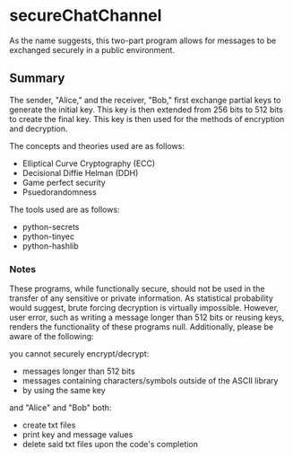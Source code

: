 # secureChatChannel

As the name suggests, this two-part program allows for messages to be exchanged securely in a public environment. 

## Summary

The sender, "Alice," and the receiver, "Bob," first exchange partial keys to generate the initial key. This key is then extended from 256 bits to 512 bits to create the final key. This key is then used for the methods of encryption and decryption.

The concepts and theories used are as follows:

- Elliptical Curve Cryptography (ECC)
- Decisional Diffie Helman (DDH)
- Game perfect security
- Psuedorandomness

The tools used are as follows:

- python-secrets
- python-tinyec
- python-hashlib

### Notes

These programs, while functionally secure, should not be used in the transfer of any sensitive or private information. As statistical probability would suggest, brute forcing decryption is virtually impossible. However, user error, such as writing a message longer than 512 bits or reusing keys, renders the functionality of these programs null. Additionally, please be aware of the following:

you cannot securely encrypt/decrypt:
- messages longer than 512 bits
- messages containing characters/symbols outside of the ASCII library
- by using the same key

and "Alice" and "Bob" both:
- create txt files 
- print key and message values
- delete said txt files upon the code's completion
